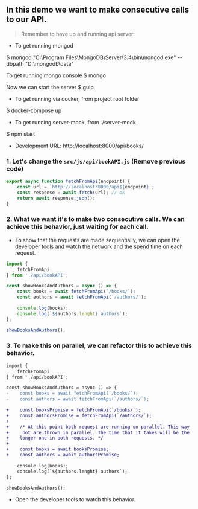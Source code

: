 ## In this demo we want to make consecutive calls to our API.

> Remember to have up and running api server:

* To get running mongod

$ mongod "C:\Program Files\MongoDB\Server\3.4\bin\mongod.exe" --dbpath "D:\mongodb\data"

To get running mongo console
$ mongo

Now we can start the server
$ gulp

* To get running via docker, from project root folder

$ docker-compose up

* To get running server-mock, from ./server-mock

$ npm start

* Development URL: http://localhost:8000/api/books/


### 1. Let's change the `src/js/api/bookAPI.js` (Remove previous code)

```javascript
export async function fetchFromApi(endpoint) {
    const url = `http://localhost:8000/api${endpoint}`;
    const response = await fetch(url); // ok
    return await response.json();
}
```

### 2. What we want it's to make two consecutive calls. We can achieve this behavior, just waiting for each call.

* To  show that the requests are made sequentially, we can open the developer tools and watch the network and the spend time on each request.

```javascript app.js
import { 
    fetchFromApi 
} from './api/bookAPI';

const showBooksAndAuthors = async () => {
    const books = await fetchFromApi(`/books/`);
    const authors = await fetchFromApi(`/authors/`);

    console.log(books);
    console.log(`${authors.lenght} authors`);
};

showBooksAndAuthors();
```

### 3. To make this on parallel, we can refactor this to achieve this behavior.

```diff app.js
import { 
    fetchFromApi 
} from './api/bookAPI';

const showBooksAndAuthors = async () => {
-    const books = await fetchFromApi(`/books/`);
-    const authors = await fetchFromApi(`/authors/`);

+    const booksPromise = fetchFromApi(`/books/`);
+    const authorsPromise = fetchFromApi(`/authors/`);
+    
+    /* At this point both request are running on parallel. This way
+     bot are thrown in parallel. The time that it takes will be the
+    longer one in both requests. */
+
+    const books = await booksPromise;
+    const authors = await authorsPromise;

    console.log(books);
    console.log(`${authors.lenght} authors`);
};

showBooksAndAuthors();
```
* Open the developer tools to watch this behavior.
